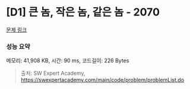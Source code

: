 # [D1] 큰 놈, 작은 놈, 같은 놈 - 2070 

[문제 링크](https://swexpertacademy.com/main/code/problem/problemDetail.do?contestProbId=AV5QQ6qqA40DFAUq) 

### 성능 요약

메모리: 41,908 KB, 시간: 90 ms, 코드길이: 226 Bytes



> 출처: SW Expert Academy, https://swexpertacademy.com/main/code/problem/problemList.do